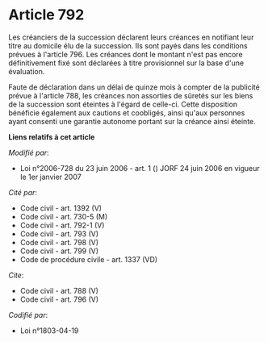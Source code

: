 # Article 792

Les créanciers de la succession déclarent leurs créances en notifiant leur titre au domicile élu de la succession. Ils sont
payés dans les conditions prévues à l'article 796. Les créances dont le montant n'est pas encore définitivement fixé sont
déclarées à titre provisionnel sur la base d'une évaluation. 

Faute de déclaration dans un délai de quinze mois à compter de la publicité prévue à l'article 788, les créances non
assorties de sûretés sur les biens de la succession sont éteintes à l'égard de celle-ci. Cette disposition bénéficie
également aux cautions et coobligés, ainsi qu'aux personnes ayant consenti une garantie autonome portant sur la créance ainsi
éteinte.

**Liens relatifs à cet article**

_Modifié par_:

  - Loi n°2006-728 du 23 juin 2006 - art. 1 () JORF 24 juin 2006 en vigueur le 1er janvier 2007

_Cité par_:

  - Code civil - art. 1392 (V)
  - Code civil - art. 730-5 (M)
  - Code civil - art. 792-1 (V)
  - Code civil - art. 793 (V)
  - Code civil - art. 798 (V)
  - Code civil - art. 799 (V)
  - Code de procédure civile - art. 1337 (VD)

_Cite_:

  - Code civil - art. 788 (V)
  - Code civil - art. 796 (V)

_Codifié par_:

  - Loi n°1803-04-19
